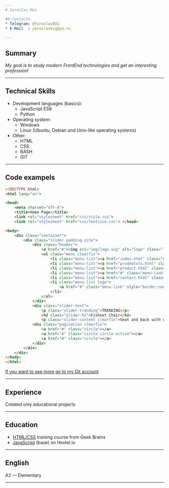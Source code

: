 ```yaml
---
# Iaroslav Mos

## Contacts
* Telegram: @YaroslavBIG
* E-Mail  : yaroslavbig@ya.ru

---
```


## Summary
_My goal is to study modern FrontEnd technologies and get an interesting profession!_

---

## Technical Skills
* Development languages (basics):    
    * JavaScript ES6
    * Python 
* Operating system:
    * Windows
    * Linux (Ubuntu, Debian and Unix-like operating systems)
* Other:
    * HTML
    * CSS
    * BASH
    * GIT

---

## Code exampels
```html
<!DOCTYPE html>
<html lang="en">

<head>
    <meta charset="UTF-8">
    <title>Home Page</title>
    <link rel="stylesheet" href="css/style.css">
    <link rel="stylesheet" href="css/fontsico.css"> </head>

<body>
    <div class="container">
        <div class="slider padding-site">
            <div class="header">
                <a href="#"><img src="img/logo.svg" alt="logo" class="logo"></a>
                <ul class="menu clearfix">
                    <li class="menu-list"><a href="index.html" class="menu-link menu-link-active">HOME</a></li>
                    <li class="menu-list"><a href="proddetals.html" class="menu-link">PRODUCTS</a></li>
                    <li class="menu-list"><a href="product.html" class="menu-link">HISTORY</a></li>
                    <li class="menu-list"><a href="#" class="menu-link">SHOWROOM</a></li>
                    <li class="menu-list"><a href="contact.html" class="menu-link">CONTACT</a></li>
                    <li class="menu-list logo">
                        <a href="#" class="menu-link" style="border:none"><img src="img/search.svg" alt="search"></a>
                    </li>
                </ul>
            </div>
            <div class="slider-text">
                <p class="slider-tranding">TRENDING</p>
                <h2 class="slider-h2">Fishnet Chair</h2>
                <p class="slider-content clearfix">Seat and back with upholstery made of cold cure foam. Steel frame, available in matt powder-coated black</p> <a href="#" class="button">Order Us ></a> </div>
            <div class="pagination clearfix">
                <a href="#" class="circle"></a>
                <a href="#" class="circle circle-active"></a>
                <a href="#" class="circle"></a>
            </div>
        </div>
    </div>
</body>
</html>
```

[If you want to see more go to my Git account](https://github.com/YaroslavBIG "My Git")

---


## Experience

Сreated only educational projects

---

## Education
* [HTML/CSS](https://geekbrains.ru/certificates/706201.en "Certificat") training course from Geek Brains
* [JavaScript](https://ru.hexlet.io/my "My Profile") (base) on Hexlet.io

---

## English
A2 — Elementary

---